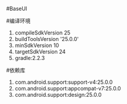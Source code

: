 #BaseUI

#编译环境
1. compileSdkVersion 25
2. buildToolsVersion '25.0.0'
3. minSdkVersion 10
4. targetSdkVersion 24
5. gradle:2.2.3

#依赖库
1. com.android.support:support-v4:25.0.0
2. com.android.support:appcompat-v7:25.0.0
3. com.android.support:design:25.0.0